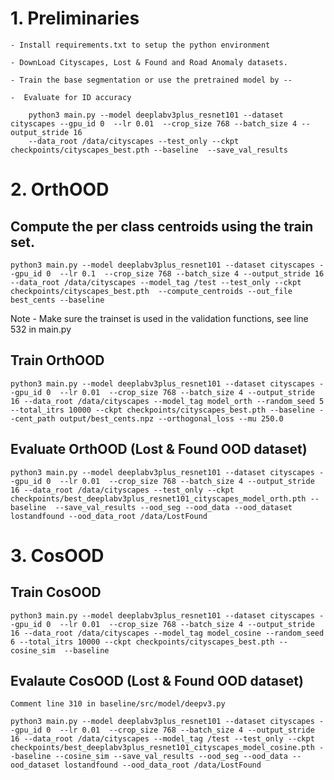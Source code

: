 

# 1. Preliminaries 
    - Install requirements.txt to setup the python environment

    - DownLoad Cityscapes, Lost & Found and Road Anomaly datasets. 

    - Train the base segmentation or use the pretrained model by --

    -  Evaluate for ID accuracy 

        python3 main.py --model deeplabv3plus_resnet101 --dataset cityscapes --gpu_id 0  --lr 0.01  --crop_size 768 --batch_size 4 --output_stride 16 
        --data_root /data/cityscapes --test_only --ckpt checkpoints/cityscapes_best.pth --baseline  --save_val_results 


# 2. OrthOOD 

## Compute the per class centroids using the train set.

    python3 main.py --model deeplabv3plus_resnet101 --dataset cityscapes --gpu_id 0  --lr 0.1  --crop_size 768 --batch_size 4 --output_stride 16 --data_root /data/cityscapes --model_tag /test --test_only --ckpt checkpoints/cityscapes_best.pth  --compute_centroids --out_file best_cents --baseline

Note - Make sure the trainset is used in the validation functions, see line 532 in main.py 

## Train OrthOOD  

    python3 main.py --model deeplabv3plus_resnet101 --dataset cityscapes --gpu_id 0  --lr 0.01  --crop_size 768 --batch_size 4 --output_stride 16 --data_root /data/cityscapes --model_tag model_orth --random_seed 5  --total_itrs 10000 --ckpt checkpoints/cityscapes_best.pth --baseline --cent_path output/best_cents.npz --orthogonal_loss --mu 250.0 

## Evaluate OrthOOD (Lost & Found  OOD dataset)

    python3 main.py --model deeplabv3plus_resnet101 --dataset cityscapes --gpu_id 0  --lr 0.01  --crop_size 768 --batch_size 4 --output_stride 16 --data_root /data/cityscapes --test_only --ckpt checkpoints/best_deeplabv3plus_resnet101_cityscapes_model_orth.pth --baseline  --save_val_results --ood_seg --ood_data --ood_dataset lostandfound --ood_data_root /data/LostFound


# 3. CosOOD 

## Train CosOOD 

    python3 main.py --model deeplabv3plus_resnet101 --dataset cityscapes --gpu_id 0  --lr 0.01  --crop_size 768 --batch_size 4 --output_stride 16 --data_root /data/cityscapes --model_tag model_cosine --random_seed 6 --total_itrs 10000 --ckpt checkpoints/cityscapes_best.pth --cosine_sim  --baseline
    
## Evalaute CosOOD (Lost & Found OOD dataset)

    Comment line 310 in baseline/src/model/deepv3.py

    python3 main.py --model deeplabv3plus_resnet101 --dataset cityscapes --gpu_id 0  --lr 0.01  --crop_size 768 --batch_size 4 --output_stride 16 --data_root /data/cityscapes --model_tag /test --test_only --ckpt checkpoints/best_deeplabv3plus_resnet101_cityscapes_model_cosine.pth --baseline --cosine_sim --save_val_results --ood_seg --ood_data --ood_dataset lostandfound --ood_data_root /data/LostFound




